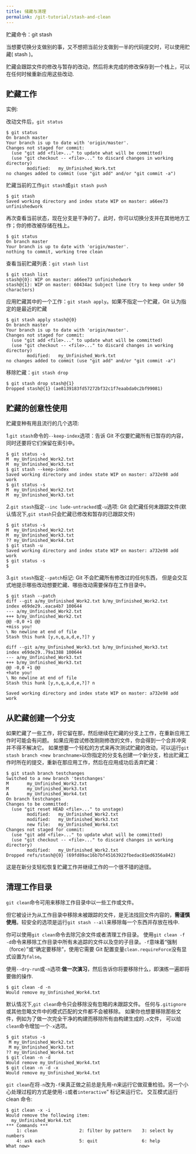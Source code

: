 ```yaml
---
title: 储藏与清理
permalink: /git-tutorial/stash-and-clean
---
```


贮藏命令：git stash

当想要切换分支做别的事，又不想把当前分支做到一半的代码提交时，可以使用贮藏( stash )。

贮藏会跟踪文件的修改与暂存的改动，然后将未完成的修改保存到一个栈上，可以在任何时候重新应用这些改动.

## 贮藏工作

实例:

改动文件后，`git status`

```shell
$ git status
On branch master
Your branch is up to date with 'origin/master'.
Changes not staged for commit:
  (use "git add <file>..." to update what will be committed)
  (use "git checkout -- <file>..." to discard changes in working directory)
        modified:   my_Unfinished_Work.txt
no changes added to commit (use "git add" and/or "git commit -a")
```
贮藏当前的工作`git stash`或`git stash push`

```shell
$ git stash
Saved working directory and index state WIP on master: a66ee73 unfinishedwork
```
再次查看当前状态，现在分支是干净的了。此时，你可以切换分支并在其他地方工作；你的修改被存储在栈上。

```shell
$ git status
On branch master
Your branch is up to date with 'origin/master'.
nothing to commit, working tree clean
```
查看当前贮藏列表：`git stash list`

```shell
$ git stash list
stash@{0}: WIP on master: a66ee73 unfinishedwork
stash@{1}: WIP on master: 60434ac Subject line (try to keep under 50 characters)
```
应用贮藏其中的一个工作：`git stash apply`。如果不指定一个贮藏，Git 认为指定的是最近的贮藏

```shell
$ git stash apply stash@{0}
On branch master
Your branch is up to date with 'origin/master'.
Changes not staged for commit:
  (use "git add <file>..." to update what will be committed)
  (use "git checkout -- <file>..." to discard changes in working directory)
        modified:   my_Unfinished_Work.txt
no changes added to commit (use "git add" and/or "git commit -a")
```
移除贮藏：`git stash drop`

```shell
$ git stash drop stash@{1}
Dropped stash@{1} (ae8139183fd57272bf32c1f7eaabda0c2bf99081)
```
## 贮藏的创意性使用

贮藏变种有用且流行的几个选项:

1.`git stash`命令的`--keep-index`选项：告诉 Git 不仅要贮藏所有已暂存的内容，同时还要将它们保留在索引中。

```shell
$ git status -s
M  my_Unfinished_Work2.txt
M  my_Unfinished_Work3.txt
$ git stash --keep-index
Saved working directory and index state WIP on master: a732e98 add work
$ git status -s
M  my_Unfinished_Work2.txt
M  my_Unfinished_Work3.txt
```
2.`git stash`指定`--inc lude-untracked`或`-u`选项: Git  会贮藏任何未跟踪文件(默认情况下,`git stash`只会贮藏已修改和暂存的已跟踪文件)
```shell
$ git status -s
M  my_Unfinished_Work2.txt
M  my_Unfinished_Work3.txt
?? my_Unfinished_Work4.txt
$ git stash -u
Saved working directory and index state WIP on master: a732e98 add work
$ git status -s
$
```
3.`git stash`指定`--patch`标记: Git 不会贮藏所有修改过的任何东西， 但是会交互式地提示哪些改动想要贮藏、哪些改动需要保存在工作目录中。
```shell
$ git stash --patch
diff --git a/my_Unfinished_Work2.txt b/my_Unfinished_Work2.txt
index e69de29..eaca4b7 100644
--- a/my_Unfinished_Work2.txt
+++ b/my_Unfinished_Work2.txt
@@ -0,0 +1 @@
+miss you!
\ No newline at end of file
Stash this hunk [y,n,q,a,d,e,?]? y

diff --git a/my_Unfinished_Work3.txt b/my_Unfinished_Work3.txt
index e69de29..79a1388 100644
--- a/my_Unfinished_Work3.txt
+++ b/my_Unfinished_Work3.txt
@@ -0,0 +1 @@
+hate you!
\ No newline at end of file
Stash this hunk [y,n,q,a,d,e,?]? n

Saved working directory and index state WIP on master: a732e98 add work
```
## 从贮藏创建一个分支

如果贮藏了一些工作，将它留在那，然后继续在贮藏的分支上工作，在重新应用工作时可能会有问题。 如果应用尝试修改刚刚修改的文件，你会得到一个合并冲突并不得不解决它。 如果想要一个轻松的方式来再次测试贮藏的改动，可以运行`git stash branch <new branchname>`以你指定的分支名创建一个新分支，检出贮藏工作时所在的提交，重新在那应用工作，然后在应用成功后丢弃贮藏：

```shell
$ git stash branch testchanges
Switched to a new branch 'testchanges'
M       my_Unfinished_Work2.txt
M       my_Unfinished_Work3.txt
A       my_Unfinished_Work4.txt
On branch testchanges
Changes to be committed:
  (use "git reset HEAD <file>..." to unstage)
        modified:   my_Unfinished_Work2.txt
        modified:   my_Unfinished_Work3.txt
        new file:   my_Unfinished_Work4.txt
Changes not staged for commit:
  (use "git add <file>..." to update what will be committed)
  (use "git checkout -- <file>..." to discard changes in working directory)
        modified:   my_Unfinished_Work2.txt
Dropped refs/stash@{0} (69fd89ac16b7bf45163922fbedac81ed6356a842)
```
这是在新分支轻松恢复贮藏工作并继续工作的一个很不错的途径。
## 清理工作目录

`git clean`命令可用来移除工作目录中以一些工作或文件。

但它被设计为从工作目录中移除未被跟踪的文件，是无法找回文件内容的，**需谨慎使用**。较安全的选项是运行`git stash --all`来移除每一个东西并存放在栈中.

你可以使用`git clean`命令去除冗余文件或者清理工作目录。 使用`git clean -f -d`命令来移除工作目录中所有未追踪的文件以及空的子目录。`-f`意味着“强制（force）”或“确定要移除”，使用它需要 Git 配置变量`clean.requireForce`没有显式设置为`false`。

使用`--dry-run`或`-n`选项:**做一次演习**，然后告诉你将要移除什么，即演练一遍即将要做的操作.

```shell
$ git clean -d -n
Would remove my_Unfinished_Work4.txt
```
默认情况下,`git clean`命令只会移除没有忽略的未跟踪文件。 任何与`.gitignore`或其他忽略文件中的模式匹配的文件都不会被移除。 如果你也想要移除那些文件，例如为了做一次完全干净的构建而移除所有由构建生成的`.o`文件， 可以给`clean`命令增加一个`-x`选项。
```shell
$ git status -s
 M my_Unfinished_Work2.txt
 M my_Unfinished_Work3.txt
?? my_Unfinished_Work4.txt
$ git clean -n -d
Would remove my_Unfinished_Work4.txt
$ git clean -n -d -x
Would remove my_Unfinished_Work4.txt
```
`git clean`在将`-n`改为`-f`来真正做之前总是先用-n来运行它做双重检验。另一个小心处理过程的方式是使用`-i`或者`interactive`” 标记来运行它。
交互模式运行 clean 命令:

```shell
$ git clean -x -i
Would remove the following item:
  my_Unfinished_Work4.txt
*** Commands ***
    1: clean                2: filter by pattern    3: select by numbers
    4: ask each             5: quit                 6: help
What now>
```
